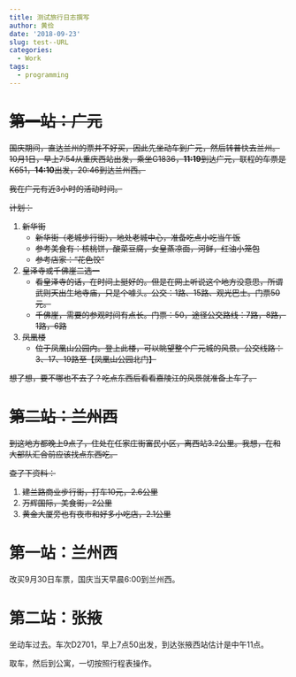 ```yaml
---
title: 测试旅行日志撰写
author: 黄俭
date: '2018-09-23'
slug: test--URL
categories:
  - Work
tags:
  - programming
---
```

# ~~第一站：广元~~

~~国庆期间，直达兰州的票并不好买，因此先坐动车到广元，然后转普快去兰州。10月1日，早上7:54从重庆西站出发，乘坐G1836，**11:19**到达广元，联程的车票是K651，**14:10**出发，20:46到达兰州西。~~

~~我在广元有近3小时的活动时间。~~

~~计划：~~

1. ~~新华街~~ 
    - ~~新华街（老城步行街），地处老城中心，准备吃点小吃当午饭~~
    - ~~参考美食有：核桃饼，酸菜豆腐，女皇蒸凉面，河鲜，红油小笼包~~
    - ~~参考店家：“花色饺”~~
1. ~~皇泽寺或千佛崖二选一~~
    - ~~看皇泽寺的话，在时间上挺好的。但是在网上听说这个地方没意思，所谓武则天出生地寺庙，只是个噱头。公交：1路、15路、观光巴士。门票50元。~~
    - ~~千佛崖，需要的参观时间有点长。门票：50，途径公交路线：7路，8路，1路，6路~~
1. ~~凤凰楼~~
    - ~~位于凤凰山公园内。登上此楼，可以眺望整个广元城的风景。公交线路：3、17、19路至【凤凰山公园北门】~~

~~想了想，要不哪也不去了？吃点东西后看看嘉陵江的风景就准备上车了。~~

# ~~第二站：兰州西~~
~~到这地方都晚上9点了，住处在任家庄街富民小区，离西站3.2公里。我想，在和大部队汇合前应该找点东西吃。~~

~~查了下资料：~~

1. ~~建兰路商业步行街，打车10元，2.6公里~~
1. ~~万辉国际，美食街，2公里~~
1. ~~黄金大厦旁也有夜市和好多小吃店，2.1公里~~

# 第一站：兰州西
改买9月30日车票，国庆当天早晨6:00到兰州西。

# 第二站：张掖
坐动车过去。车次D2701，早上7点50出发，到达张掖西站估计是中午11点。

取车，然后到公寓，一切按照行程表操作。